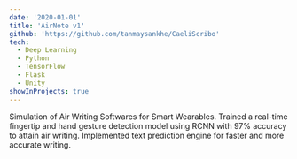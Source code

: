 ```yaml
---
date: '2020-01-01'
title: 'AirNote v1'
github: 'https://github.com/tanmaysankhe/CaeliScribo'
tech:
  - Deep Learning
  - Python
  - TensorFlow
  - Flask
  - Unity
showInProjects: true
---
```


Simulation of Air Writing Softwares for Smart Wearables. Trained a real-time fingertip and hand gesture detection model using RCNN with 97% accuracy to attain air writing. Implemented text prediction engine for faster and more accurate writing.
